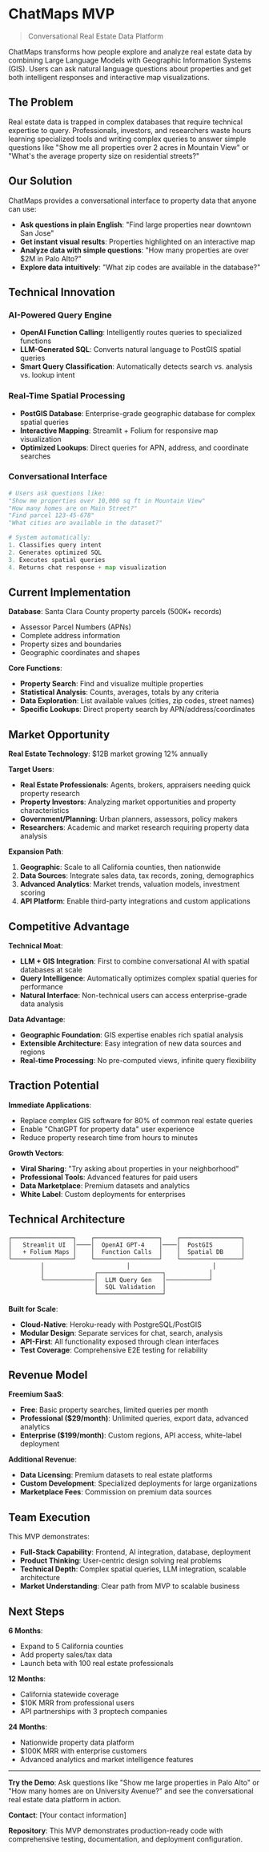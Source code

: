 # ChatMaps MVP

> Conversational Real Estate Data Platform

ChatMaps transforms how people explore and analyze real estate data by combining Large Language Models with Geographic Information Systems (GIS). Users can ask natural language questions about properties and get both intelligent responses and interactive map visualizations.

## The Problem

Real estate data is trapped in complex databases that require technical expertise to query. Professionals, investors, and researchers waste hours learning specialized tools and writing complex queries to answer simple questions like "Show me all properties over 2 acres in Mountain View" or "What's the average property size on residential streets?"

## Our Solution

ChatMaps provides a conversational interface to property data that anyone can use:

- **Ask questions in plain English**: "Find large properties near downtown San Jose"
- **Get instant visual results**: Properties highlighted on an interactive map
- **Analyze data with simple questions**: "How many properties are over $2M in Palo Alto?"
- **Explore data intuitively**: "What zip codes are available in the database?"

## Technical Innovation

### AI-Powered Query Engine

- **OpenAI Function Calling**: Intelligently routes queries to specialized functions
- **LLM-Generated SQL**: Converts natural language to PostGIS spatial queries
- **Smart Query Classification**: Automatically detects search vs. analysis vs. lookup intent

### Real-Time Spatial Processing

- **PostGIS Database**: Enterprise-grade geographic database for complex spatial queries
- **Interactive Mapping**: Streamlit + Folium for responsive map visualization
- **Optimized Lookups**: Direct queries for APN, address, and coordinate searches

### Conversational Interface

```python
# Users ask questions like:
"Show me properties over 10,000 sq ft in Mountain View"
"How many homes are on Main Street?"
"Find parcel 123-45-678"
"What cities are available in the dataset?"

# System automatically:
1. Classifies query intent
2. Generates optimized SQL
3. Executes spatial queries
4. Returns chat response + map visualization
```

## Current Implementation

**Database**: Santa Clara County property parcels (500K+ records)

- Assessor Parcel Numbers (APNs)
- Complete address information  
- Property sizes and boundaries
- Geographic coordinates and shapes

**Core Functions**:

- **Property Search**: Find and visualize multiple properties
- **Statistical Analysis**: Counts, averages, totals by any criteria
- **Data Exploration**: List available values (cities, zip codes, street names)
- **Specific Lookups**: Direct property search by APN/address/coordinates

## Market Opportunity

**Real Estate Technology**: $12B market growing 12% annually

**Target Users**:

- **Real Estate Professionals**: Agents, brokers, appraisers needing quick property research
- **Property Investors**: Analyzing market opportunities and property characteristics  
- **Government/Planning**: Urban planners, assessors, policy makers
- **Researchers**: Academic and market research requiring property data analysis

**Expansion Path**:

1. **Geographic**: Scale to all California counties, then nationwide
2. **Data Sources**: Integrate sales data, tax records, zoning, demographics
3. **Advanced Analytics**: Market trends, valuation models, investment scoring
4. **API Platform**: Enable third-party integrations and custom applications

## Competitive Advantage

**Technical Moat**:

- **LLM + GIS Integration**: First to combine conversational AI with spatial databases at scale
- **Query Intelligence**: Automatically optimizes complex spatial queries for performance
- **Natural Interface**: Non-technical users can access enterprise-grade data analysis

**Data Advantage**:

- **Geographic Foundation**: GIS expertise enables rich spatial analysis
- **Extensible Architecture**: Easy integration of new data sources and regions
- **Real-time Processing**: No pre-computed views, infinite query flexibility

## Traction Potential

**Immediate Applications**:

- Replace complex GIS software for 80% of common real estate queries
- Enable "ChatGPT for property data" user experience
- Reduce property research time from hours to minutes

**Growth Vectors**:

- **Viral Sharing**: "Try asking about properties in your neighborhood"
- **Professional Tools**: Advanced features for paid users
- **Data Marketplace**: Premium datasets and analytics
- **White Label**: Custom deployments for enterprises

## Technical Architecture

```text
┌─────────────────┐    ┌──────────────────┐    ┌─────────────────┐
│   Streamlit UI  │────│  OpenAI GPT-4    │────│  PostGIS        │
│   + Folium Maps │    │  Function Calls  │    │  Spatial DB     │
└─────────────────┘    └──────────────────┘    └─────────────────┘
         │                       │                       │
         │              ┌──────────────────┐            │
         └──────────────│  LLM Query Gen   │────────────┘
                        │  SQL Validation  │
                        └──────────────────┘
```

**Built for Scale**:

- **Cloud-Native**: Heroku-ready with PostgreSQL/PostGIS
- **Modular Design**: Separate services for chat, search, analysis
- **API-First**: All functionality exposed through clean interfaces
- **Test Coverage**: Comprehensive E2E testing for reliability

## Revenue Model

**Freemium SaaS**:

- **Free**: Basic property searches, limited queries per month
- **Professional ($29/month)**: Unlimited queries, export data, advanced analytics
- **Enterprise ($199/month)**: Custom regions, API access, white-label deployment

**Additional Revenue**:

- **Data Licensing**: Premium datasets to real estate platforms
- **Custom Development**: Specialized deployments for large organizations
- **Marketplace Fees**: Commission on premium data sources

## Team Execution

This MVP demonstrates:

- **Full-Stack Capability**: Frontend, AI integration, database, deployment
- **Product Thinking**: User-centric design solving real problems  
- **Technical Depth**: Complex spatial queries, LLM integration, scalable architecture
- **Market Understanding**: Clear path from MVP to scalable business

## Next Steps

**6 Months**:

- Expand to 5 California counties
- Add property sales/tax data
- Launch beta with 100 real estate professionals

**12 Months**:

- California statewide coverage
- $10K MRR from professional users
- API partnerships with 3 proptech companies

**24 Months**:

- Nationwide property data platform
- $100K MRR with enterprise customers
- Advanced analytics and market intelligence features

---

**Try the Demo**: Ask questions like "Show me large properties in Palo Alto" or "How many homes are on University Avenue?" and see the conversational real estate data platform in action.

**Contact**: [Your contact information]

**Repository**: This MVP demonstrates production-ready code with comprehensive testing, documentation, and deployment configuration.

